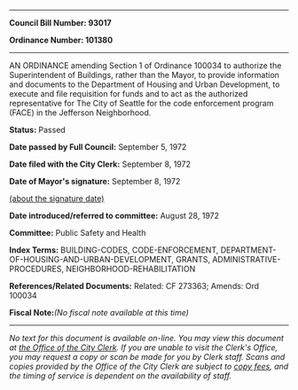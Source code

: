 

********

**Council Bill Number: 93017**
   
**Ordinance Number: 101380**
********

 AN ORDINANCE amending Section 1 of Ordinance 100034 to authorize the Superintendent of Buildings, rather than the Mayor, to provide information and documents to the Department of Housing and Urban Development, to execute and file requisition for funds and to act as the authorized representative for The City of Seattle for the code enforcement program (FACE) in the Jefferson Neighborhood.

**Status:** Passed
   
**Date passed by Full Council:** September 5, 1972
   
**Date filed with the City Clerk:** September 8, 1972
   
**Date of Mayor's signature:** September 8, 1972
   
[(about the signature date)](/~public/approvaldate.htm)
   
   
   
**Date introduced/referred to committee:** August 28, 1972
   
**Committee:** Public Safety and Health
   
   
**Index Terms:** BUILDING-CODES, CODE-ENFORCEMENT, DEPARTMENT-OF-HOUSING-AND-URBAN-DEVELOPMENT, GRANTS, ADMINISTRATIVE-PROCEDURES, NEIGHBORHOOD-REHABILITATION

**References/Related Documents:** Related: CF 273363; Amends: Ord 100034

**Fiscal Note:**_(No fiscal note available at this time)_
********

_No text for this document is available on-line. You may view this document at [the Office of the City Clerk](http://www.seattle.gov/leg/clerk/contactUs.htm). If you are unable to visit the Clerk's Office, you may request a copy or scan be made for you by Clerk staff. Scans and copies provided by the Office of the City Clerk are subject to [copy fees](http://clerk.seattle.gov/~public/clerkfees.htm), and the timing of service is dependent on the availability of staff._

